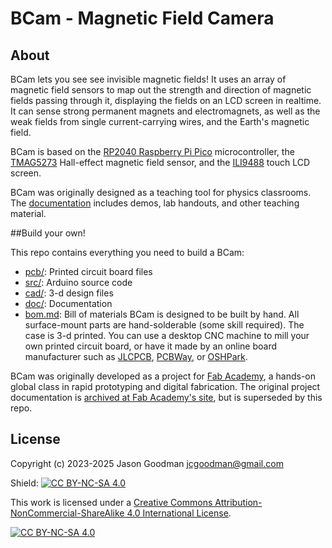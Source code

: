 # BCam - Magnetic Field Camera

## About
BCam lets you see see invisible magnetic fields!  It uses an array of magnetic field sensors to map out the strength and direction of magnetic fields passing through it, displaying the fields on an LCD screen in realtime.  It can sense strong permanent magnets and electromagnets, as well as the weak fields from single current-carrying wires, and the Earth's magnetic field.

BCam is based on the [RP2040 Raspberry Pi Pico](https://www.raspberrypi.com/documentation/microcontrollers/pico-series.html) microcontroller, the [TMAG5273](https://www.ti.com/product/TMAG5273) Hall-effect magnetic field sensor, and the [ILI9488](http://www.lcdwiki.com/3.5inch_SPI_Module_ILI9488_SKU:MSP3520) touch LCD screen.  

BCam was originally designed as a teaching tool for physics classrooms.  The [documentation](doc/) includes demos, lab handouts, and other teaching material.

##Build your own!

This repo contains everything you need to build a BCam:
* [pcb/](pcb/): Printed circuit board files
* [src/](src/): Arduino source code
* [cad/](cad/): 3-d design files
* [doc/](doc/): Documentation
* [bom.md](bom.md): Bill of materials
BCam is designed to be built by hand.  All surface-mount parts are hand-solderable (some skill required).  The case is 3-d printed.  You can use a desktop CNC machine to mill your own printed circuit board, or have it made by an online board manufacturer such as [JLCPCB](https://jlcpcb.com/), [PCBWay](https://www.pcbway.com/), or [OSHPark](https://oshpark.com/).

BCam was originally developed as a project for [Fab Academy](https://fabacademy.org/), a hands-on global class in rapid prototyping and digital fabrication.  The original project documentation is [archived at Fab Academy's site](https://fabacademy.org/2023/labs/wheaton/students/jason-goodman/final-project/index.html), but is superseded by this repo.

## License

Copyright (c) 2023-2025 Jason Goodman <jcgoodman@gmail.com>

Shield: [![CC BY-NC-SA 4.0][cc-by-nc-sa-shield]][cc-by-nc-sa]

This work is licensed under a
[Creative Commons Attribution-NonCommercial-ShareAlike 4.0 International License][cc-by-nc-sa].

[![CC BY-NC-SA 4.0][cc-by-nc-sa-image]][cc-by-nc-sa]

[cc-by-nc-sa]: http://creativecommons.org/licenses/by-nc-sa/4.0/
[cc-by-nc-sa-image]: https://licensebuttons.net/l/by-nc-sa/4.0/88x31.png
[cc-by-nc-sa-shield]: https://img.shields.io/badge/License-CC%20BY--NC--SA%204.0-lightgrey.svg